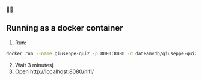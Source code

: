 🤫🤫 

## Running as a docker container

1. Run:
```bash
docker run --name giuseppe-quiz -p 8080:8080 -d dateamvdb/giuseppe-quiz
```
2. Wait 3 minutesj
3. Open http://localhost:8080/nifi/


